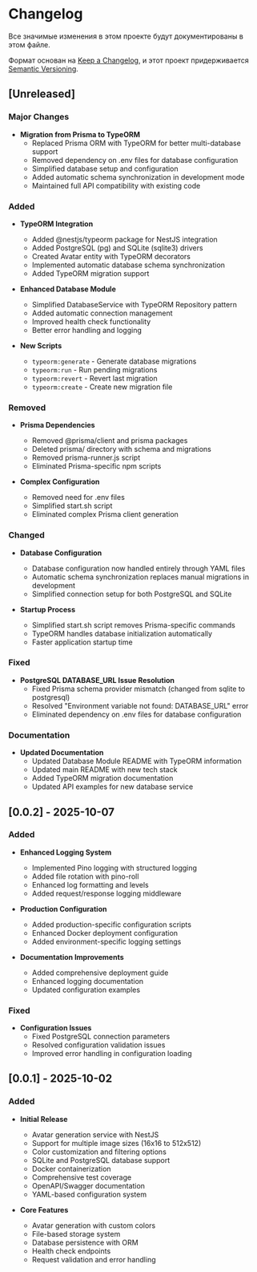 # Changelog

Все значимые изменения в этом проекте будут документированы в этом файле.

Формат основан на [Keep a Changelog](https://keepachangelog.com/en/1.0.0/), и
этот проект придерживается
[Semantic Versioning](https://semver.org/spec/v2.0.0.html).

## [Unreleased]

### Major Changes

- **Migration from Prisma to TypeORM**
  - Replaced Prisma ORM with TypeORM for better multi-database support
  - Removed dependency on .env files for database configuration
  - Simplified database setup and configuration
  - Added automatic schema synchronization in development mode
  - Maintained full API compatibility with existing code

### Added

- **TypeORM Integration**
  - Added @nestjs/typeorm package for NestJS integration
  - Added PostgreSQL (pg) and SQLite (sqlite3) drivers
  - Created Avatar entity with TypeORM decorators
  - Implemented automatic database schema synchronization
  - Added TypeORM migration support

- **Enhanced Database Module**
  - Simplified DatabaseService with TypeORM Repository pattern
  - Added automatic connection management
  - Improved health check functionality
  - Better error handling and logging

- **New Scripts**
  - `typeorm:generate` - Generate database migrations
  - `typeorm:run` - Run pending migrations
  - `typeorm:revert` - Revert last migration
  - `typeorm:create` - Create new migration file

### Removed

- **Prisma Dependencies**
  - Removed @prisma/client and prisma packages
  - Deleted prisma/ directory with schema and migrations
  - Removed prisma-runner.js script
  - Eliminated Prisma-specific npm scripts

- **Complex Configuration**
  - Removed need for .env files
  - Simplified start.sh script
  - Eliminated complex Prisma client generation

### Changed

- **Database Configuration**
  - Database configuration now handled entirely through YAML files
  - Automatic schema synchronization replaces manual migrations in development
  - Simplified connection setup for both PostgreSQL and SQLite

- **Startup Process**
  - Simplified start.sh script removes Prisma-specific commands
  - TypeORM handles database initialization automatically
  - Faster application startup time

### Fixed

- **PostgreSQL DATABASE_URL Issue Resolution**
  - Fixed Prisma schema provider mismatch (changed from sqlite to postgresql)
  - Resolved "Environment variable not found: DATABASE_URL" error
  - Eliminated dependency on .env files for database configuration

### Documentation

- **Updated Documentation**
  - Updated Database Module README with TypeORM information
  - Updated main README with new tech stack
  - Added TypeORM migration documentation
  - Updated API examples for new database service

## [0.0.2] - 2025-10-07

### Added

- **Enhanced Logging System**
  - Implemented Pino logging with structured logging
  - Added file rotation with pino-roll
  - Enhanced log formatting and levels
  - Added request/response logging middleware

- **Production Configuration**
  - Added production-specific configuration scripts
  - Enhanced Docker deployment configuration
  - Added environment-specific logging settings

- **Documentation Improvements**
  - Added comprehensive deployment guide
  - Enhanced logging documentation
  - Updated configuration examples

### Fixed

- **Configuration Issues**
  - Fixed PostgreSQL connection parameters
  - Resolved configuration validation issues
  - Improved error handling in configuration loading

## [0.0.1] - 2025-10-02

### Added

- **Initial Release**
  - Avatar generation service with NestJS
  - Support for multiple image sizes (16x16 to 512x512)
  - Color customization and filtering options
  - SQLite and PostgreSQL database support
  - Docker containerization
  - Comprehensive test coverage
  - OpenAPI/Swagger documentation
  - YAML-based configuration system

- **Core Features**
  - Avatar generation with custom colors
  - File-based storage system
  - Database persistence with ORM
  - Health check endpoints
  - Request validation and error handling
